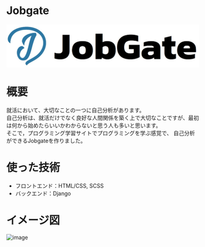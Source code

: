 # Jobgate
![](https://github.com/kimuson13/job-gate/blob/develop-nakashi94/develop-nakashi94/portfolio/images/JobGate_logo_name.jpg)
# 概要
就活において、大切なことの一つに自己分析があります。  
自己分析は、就活だけでなく良好な人間関係を築く上で大切なことですが、最初は何から始めたらいいかわからないと思う人も多いと思います。  
そこで，プログラミング学習サイトでプログラミングを学ぶ感覚で、 自己分析ができるJobgateを作りました。
# 使った技術
- フロントエンド：HTML/CSS, SCSS
- バックエンド：Django
# イメージ図
![image](https://user-images.githubusercontent.com/38969025/131207719-455e43db-d99e-451b-a4c5-02fd4f109a4c.png)
